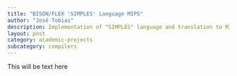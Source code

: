 ```yaml
---
title: "BISON/FLEX 'SIMPLES' Language MIPS"
author: "José Tobias"
description: Implementation of "SIMPLES" language and translation to MIPS instructions
layout: post
category: academic-projects
subcategory: compilers
---
```


This will be text here